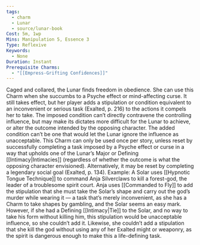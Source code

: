 ```yaml
---
tags:
  - charm
  - Lunar
  - source/lunar-book
Cost: 5m, 1wp
Mins: Manipulation 5, Essence 3
Type: Reflexive
Keywords:
  - None
Duration: Instant
Prerequisite Charms:
  - "[[Empress-Grifting Confidences]]"
---
```

Caged and collared, the Lunar finds freedom in obedience. She can use this Charm when she succumbs to a Psyche effect or mind-affecting curse. It still takes effect, but her player adds a stipulation or condition equivalent to an inconvenient or serious task (Exalted, p. 216) to the actions it compels her to take. The imposed condition can’t directly contravene the controlling influence, but may make its dictates more difficult for the Lunar to achieve, or alter the outcome intended by the opposing character. The added condition can’t be one that would let the Lunar ignore the influence as unacceptable. This Charm can only be used once per story, unless reset by successfully completing a task imposed by a Psyche effect or curse in a way that upholds one of the Lunar’s Major or Defining [[Intimacy|Intimacies]] (regardless of whether the outcome is what the opposing character envisioned). Alternatively, it may be reset by completing a legendary social goal (Exalted, p. 134). Example: A Solar uses [[Hypnotic Tongue Technique]] to command Anja Silverclaws to kill a forest-god, the leader of a troublesome spirit court. Anja uses [[Commanded to Fly]] to add the stipulation that she must take the Solar’s shape and carry out the god’s murder while wearing it — a task that’s merely inconvenient, as she has a Charm to take shapes by gambling, and the Solar seems an easy mark. However, if she had a Defining [[Intimacy|Tie]] to the Solar, and no way to take his form without killing him, this stipulation would be unacceptable influence, so she couldn’t add it. Likewise, she couldn’t add a stipulation that she kill the god without using any of her Exalted might or weaponry, as the spirit is dangerous enough to make this a life-defining task.